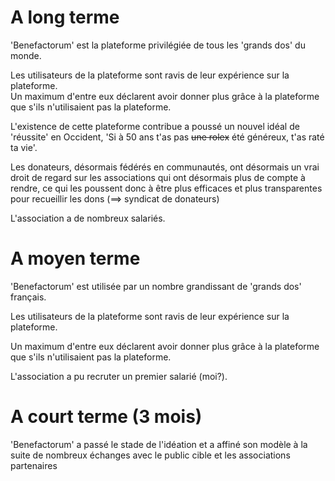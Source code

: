 # A long terme

'Benefactorum' est la plateforme privilégiée de tous les 'grands dos' du monde.

Les utilisateurs de la plateforme sont ravis de leur expérience sur la plateforme.<br>
Un maximum d'entre eux déclarent avoir donner plus grâce à la plateforme que s'ils n'utilisaient pas la plateforme.<br>

L'existence de cette plateforme contribue a poussé un nouvel idéal de 'réussite' en Occident, 'Si à 50 ans t'as pas <del>une rolex</del> été généreux, t'as raté ta vie'.

Les donateurs, désormais fédérés en communautés, ont désormais un vrai droit de regard sur les associations qui ont désormais plus de compte à rendre, ce qui les poussent donc à être plus efficaces et plus transparentes pour recueillir les dons (==> syndicat de donateurs)

L'association a de nombreux salariés.

# A moyen terme
'Benefactorum' est utilisée par un nombre grandissant de 'grands dos' français.

Les utilisateurs de la plateforme sont ravis de leur expérience sur la plateforme.

Un maximum d'entre eux déclarent avoir donner plus grâce à la plateforme que s'ils n'utilisaient pas la plateforme.

L'association a pu recruter un premier salarié (moi?).

# A court terme (3 mois)
'Benefactorum' a passé le stade de l'idéation et a affiné son modèle à la suite de nombreux échanges avec le public cible et les associations partenaires
